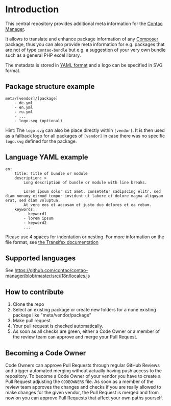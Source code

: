# Introduction

This central repository provides additional meta information for the [Contao Manager][3].

It allows to translate and enhance package information of any [Composer][1] package, thus you can also
provide meta information for e.g. packages that are not of type `contao-bundle` but e.g. a suggestion of
your very own bundle such as a general PHP excel library.

The metadata is stored in [YAML format][4] and a logo can be specified in SVG format.

## Package structure example

```
meta/[vendor]/[package]
    - de.yml
    - en.yml
    - ru.yml
    - ...
    - logo.svg (optional)
```

Hint: The `logo.svg` can also be place directly within `[vendor]`. It is then used as a fallback logo for all packages of
`[vendor]` in case there was no specific `logo.svg` defined for the package.

## Language YAML example

```
en:
    title: Title of bundle or module
    description: >
        Long description of bundle or module with line breaks.

        Lorem ipsum dolor sit amet, consetetur sadipscing elitr, sed diam nonumy eirmod tempor invidunt ut labore et dolore magna aliquyam erat, sed diam voluptua.
        At vero eos et accusam et justo duo dolores et ea rebum.
    keywords:
        - keyword1
        - lorem ipsum
        - keyword2
        ...
```


Please use 4 spaces for indentation or nesting.
For more information on the file format, see [the Transifex documentation][2]

## Supported languages

See https://github.com/contao/contao-manager/blob/master/src/i18n/locales.js

## How to contribute

1. Clone the repo
2. Select an existing package or create new folders for a none existing package like "meta/vendor/package"
3. Make pull request
4. Your pull request is checked automatically.
5. As soon as all checks are green, either a Code Owner or a member of the review team can approve and merge your
   Pull Request.
   
## Becoming a Code Owner

Code Owners can approve Pull Requests through regular GitHub Reviews and trigger automated merging without actually
having push access to the repository. To become a Code Owner of your vendor you have to create a Pull Request adjusting
the `CODEOWNERS` file. As soon as a member of the review team approves the changes and checks if you are really allowed
to make changes for the given vendor, the Pull Request is merged and from now on you can approve Pull Requests that
affect your own paths yourself.

[1]: https://getcomposer.org
[2]: https://docs.transifex.com/formats/yaml
[3]: https://github.com/contao/contao-manager
[4]: http://yaml.org/
